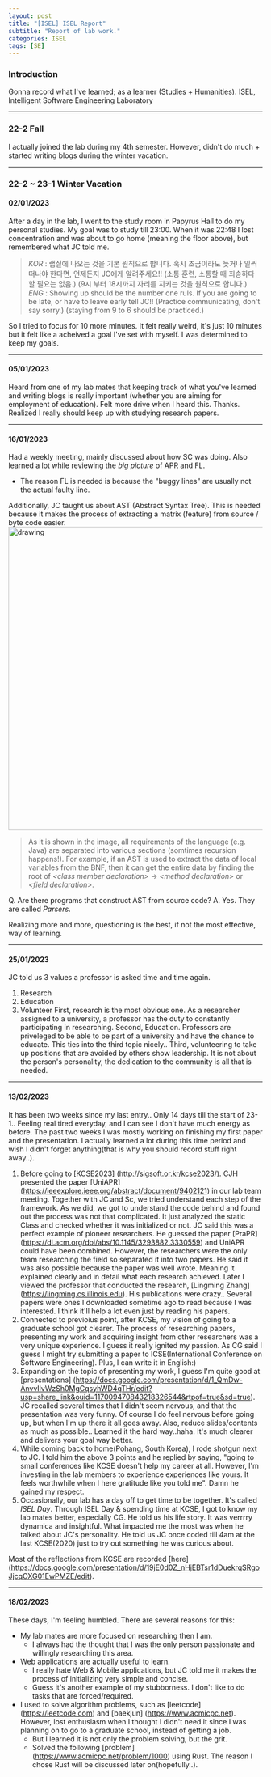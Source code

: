```yaml
---
layout: post
title: "[ISEL] ISEL Report"
subtitle: "Report of lab work."
categories: ISEL
tags: [SE]
---
```


### Introduction
Gonna record what I've learned; as a learner (Studies + Humanities).
ISEL, Intelligent Software Engineering Laboratory

---

### 22-2 Fall
I actually joined the lab during my 4th semester. However, didn't do much + started writing blogs during the winter vacation.

---

### 22-2 ~ 23-1 Winter Vacation
#### 02/01/2023
After a day in the lab, I went to the study room in Papyrus Hall to do my personal studies. My goal was to study till 23:00. When it was 22:48 I lost concentration and was about to go home (meaning the floor above), but remembered what JC told me.

> *KOR* : 랩실에 나오는 것을 기본 원칙으로 합니다. 혹시 조금이라도 늦거나 일찍 떠나야 한다면, 언제든지 JC에게 알려주세요!! (소통 훈련, 소통할 때 죄송하다 할 필요는 없음.)
(9시 부터 18시까지 자리를 지키는 것을 원칙으로 합니다.)
*ENG* : Showing up should be the number one ruls. If you are going to be late, or have to leave early tell JC!! (Practice communicating, don't say sorry.) (staying from 9 to 6 should be practiced.)

So I tried to focus for 10 more minutes.
It felt really weird, it's just 10 minutes but it felt like a acheived a goal I've set with myself. I was determined to keep my goals.

___

#### 05/01/2023
Heard from one of my lab mates that keeping track of what you've learned and writing blogs is really important (whether you are aiming for employment of education). Felt more drive when I heard this. Thanks.
Realized I really should keep up with studying research papers.

___

#### 16/01/2023
Had a weekly meeting, mainly discussed about how SC was doing. Also learned a lot while reviewing the *big picture* of APR and FL.
* The reason FL is needed is because the "buggy lines" are usually not the actual faulty line.

Additionally, JC taught us about AST (Abstract Syntax Tree). This is needed because it makes the process of extracting a matrix (feature) from source / byte code easier.
<img src="https://velog.velcdn.com/images/young170/post/125f7dec-17cb-4d23-855a-60114c7e6087/image.png" alt="drawing" width="600"/>
> As it is shown in the image, all requirements of the language (e.g. Java) are separated into various sections (somtimes recursion happens!). For example, if an AST is used to extract the data of local variables from the BNF, then it can get the entire data by finding the root of *<class member declaration\>* -> *<method declaration\>* or *<field declaration\>*.

Q. Are there programs that construct AST from source code?
A. Yes. They are called *Parsers*.

Realizing more and more, questioning is the best, if not the most effective, way of learning.

___

#### 25/01/2023
JC told us 3 values a professor is asked time and time again.
1. Research
2. Education
3. Volunteer
First, research is the most obvious one. As a researcher assigned to a university, a professor has the duty to constantly participating in researching.
Second, Education. Professors are priveleged to be able to be part of a university and have the chance to educate. This ties into the third topic nicely..
Third, volunteering to take up positions that are avoided by others show leadership. It is not about the person's personality, the dedication to the community is all that is needed.

___

#### 13/02/2023
It has been two weeks since my last entry.. Only 14 days till the start of 23-1..
Feeling real tired everyday, and I can see I don't have much energy as before.
The past two weeks I was mostly working on finishing my first paper and the presentation. I actually learned a lot during this time period and wish I didn't forget anything(that is why you should record stuff right away..).

1. Before going to [KCSE2023] (http://sigsoft.or.kr/kcse2023/). CJH presented the paper [UniAPR] (https://ieeexplore.ieee.org/abstract/document/9402121) in our lab team meeting. Together with JC and Sc, we tried understand each step of the framework. As we did, we got to understand the code behind and found out the process was not that complicated. It just analyzed the static Class and checked whether it was initialized or not. JC said this was a perfect example of pioneer researchers. He guessed the paper [PraPR] (https://dl.acm.org/doi/abs/10.1145/3293882.3330559) and UniAPR could have been combined. However, the researchers were the only team researching the field so separated it into two papers. He said it was also possible because the paper was well wrote. Meaning it explained clearly and in detail what each research achieved.
Later I viewed the professor that conducted the research, [Lingming Zhang] (https://lingming.cs.illinois.edu). His publications were crazy.. Several papers were ones I downloaded sometime ago to read because I was interested. I think it'll help a lot even just by reading his papers.
1. Connected to previoius point, after KCSE, my vision of going to a graduate school got clearer. The process of researching papers, presenting my work and acquiring insight from other researchers was a very unique experience. I guess it really ignited my passion. As CG said I guess I might try submitting a paper to ICSE(International Conference on Software Engineering). Plus, I can write it in English:)
1. Expanding on the topic of presenting my work, I guess I'm quite good at [presentations] (https://docs.google.com/presentation/d/1_QmDw-AnvvIlvWzSh0MgCqsyhWD4qTHr/edit?usp=share_link&ouid=117009470843218326544&rtpof=true&sd=true). JC recalled several times that I didn't seem nervous, and that the presentation was very funny. Of course I do feel nervous before going up, but when I'm up there it all goes away.
Also, reduce slides/contents as much as possible.. Learned it the hard way..haha. It's much clearer and delivers your goal way better.
1. While coming back to home(Pohang, South Korea), I rode shotgun next to JC. I told him the above 3 points and he replied by saying, "going to small conferences like KCSE doesn't help my career at all. However, I'm investing in the lab members to experience experiences like yours. It feels worthwhile when I here gratitude like you told me". Damn he gained my respect.
1. Occasionally, our lab has a day off to get time to be together. It's called *ISEL Day*. Through ISEL Day & spending time at KCSE, I got to know my lab mates better, especially CG. He told us his life story. It was verrrry dynamica and insightful. What impacted me the most was when he talked about JC's personality. He told us JC once coded till 4am at the last KCSE(2020) just to try out something he was curious about.

Most of the reflections from KCSE are recorded [here] (https://docs.google.com/presentation/d/19jE0d0Z_nHjEBTsr1dDuekrqSRgoJjcqOXG01EwPMZE/edit).

___

#### 18/02/2023
These days, I'm feeling humbled. There are several reasons for this:
* My lab mates are more focused on researching then I am.
    * I always had the thought that I was the only person passionate and willingly researching this area.
* Web applications are actually useful to learn.
    * I really hate Web & Mobile applications, but JC told me it makes the process of initializing very simple and concise.
    * Guess it's another example of my stubborness. I don't like to do tasks that are forced/required.
* I used to solve algorithm problems, such as [leetcode] (https://leetcode.com) and [baekjun] (https://www.acmicpc.net). However, lost enthusiasm when I thought I didn't need it since I was planning on to go to a graduate school, instead of getting a job.
    * But I learned it is not only the problem solving, but the grit.
    * Solved the following [problem] (https://www.acmicpc.net/problem/1000) using Rust. The reason I chose Rust will be discussed later on(hopefully..).